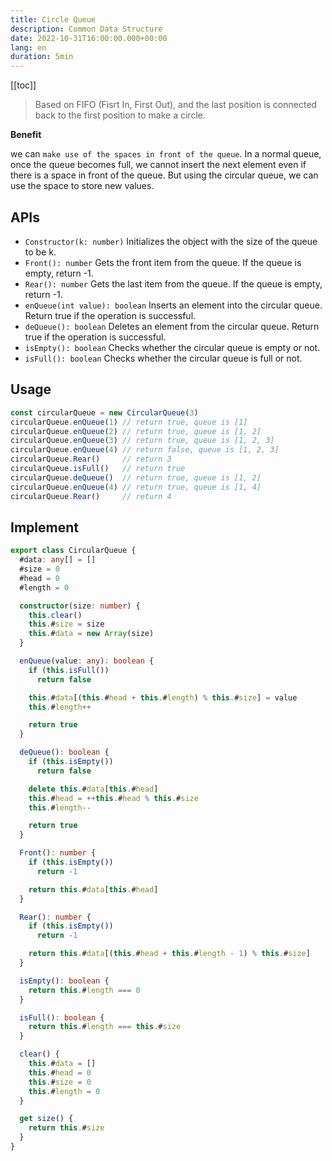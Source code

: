 ```yaml
---
title: Circle Queue
description: Common Data Structure
date: 2022-10-31T16:00:00.000+00:00
lang: en
duration: 5min
---
```


[[toc]]

> Based on FIFO (Fisrt In, First Out), and the last position is connected back to the first position to make a circle.

**Benefit**

we can `make use of the spaces in front of the queue`. In a normal queue, once the queue becomes full, we cannot insert the next element even if there is a space in front of the queue. But using the circular queue, we can use the space to store new values.

## APIs

* `Constructor(k: number)` Initializes the object with the size of the queue to be k.
* `Front(): number` Gets the front item from the queue. If the queue is empty, return -1.
* `Rear(): number` Gets the last item from the queue. If the queue is empty, return -1.
* `enQueue(int value): boolean` Inserts an element into the circular queue. Return true if the operation is successful.
* `deQueue(): boolean` Deletes an element from the circular queue. Return true if the operation is successful.
* `isEmpty(): boolean` Checks whether the circular queue is empty or not.
* `isFull(): boolean` Checks whether the circular queue is full or not.

## Usage

```ts
const circularQueue = new CircularQueue(3)
circularQueue.enQueue(1) // return true, queue is [1]
circularQueue.enQueue(2) // return true, queue is [1, 2]
circularQueue.enQueue(3) // return true, queue is [1, 2, 3]
circularQueue.enQueue(4) // return false, queue is [1, 2, 3]
circularQueue.Rear()     // return 3
circularQueue.isFull()   // return true
circularQueue.deQueue()  // return true, queue is [1, 2]
circularQueue.enQueue(4) // return true, queue is [1, 4]
circularQueue.Rear()     // return 4
```

## Implement

```ts
export class CircularQueue {
  #data: any[] = []
  #size = 0
  #head = 0
  #length = 0

  constructor(size: number) {
    this.clear()
    this.#size = size
    this.#data = new Array(size)
  }

  enQueue(value: any): boolean {
    if (this.isFull())
      return false

    this.#data[(this.#head + this.#length) % this.#size] = value
    this.#length++

    return true
  }

  deQueue(): boolean {
    if (this.isEmpty())
      return false

    delete this.#data[this.#head]
    this.#head = ++this.#head % this.#size
    this.#length--

    return true
  }

  Front(): number {
    if (this.isEmpty())
      return -1

    return this.#data[this.#head]
  }

  Rear(): number {
    if (this.isEmpty())
      return -1

    return this.#data[(this.#head + this.#length - 1) % this.#size]
  }

  isEmpty(): boolean {
    return this.#length === 0
  }

  isFull(): boolean {
    return this.#length === this.#size
  }

  clear() {
    this.#data = []
    this.#head = 0
    this.#size = 0
    this.#length = 0
  }

  get size() {
    return this.#size
  }
}
```
